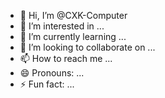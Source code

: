 - 👋 Hi, I’m @CXK-Computer
- 👀 I’m interested in ...
- 🌱 I’m currently learning ...
- 💞️ I’m looking to collaborate on ...
- 📫 How to reach me ...
- 😄 Pronouns: ...
- ⚡ Fun fact: ...

<!---
CXK-Computer/CXK-Computer is a ✨ special ✨ repository because its `README.md` (this file) appears on your GitHub profile.
You can click the Preview link to take a look at your changes.
--->
